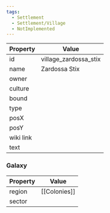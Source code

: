 ```yaml
---
tags:
  - Settlement
  - Settlement/Village
  - NotImplemented
---
```


| Property  | Value                 |
| --------- | --------------------- |
| id        | village_zardossa_stix |
| name      | Zardossa Stix         |
| owner     |                       |
| culture   |                       |
| bound     |                       |
| type      |                       |
| posX      |                       |
| posY      |                       |
| wiki link |                       |
| text      |                       |

### Galaxy
| Property | Value        |
| -------- | ------------ |
| region   | [[Colonies]] |
| sector   |              |
